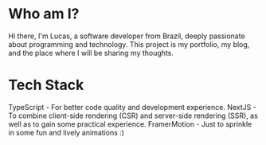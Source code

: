 # Who am I?
Hi there, I'm Lucas, a software developer from Brazil, deeply passionate about programming and technology. This project is my portfolio, my blog, and the place where I will be sharing my thoughts.

# Tech Stack
TypeScript - For better code quality and development experience.
NextJS - To combine client-side rendering (CSR) and server-side rendering (SSR), as well as to gain some practical experience.
FramerMotion - Just to sprinkle in some fun and lively animations :)